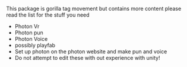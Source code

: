 This package is gorilla tag movement but contains more content please read the list for the stuff you need
- Photon Vr
- Photon pun
- Photon Voice
- possibly playfab
- Set up photon on the photon website and make pun and voice
- Do not attempt to edit these with out experience with unity!
